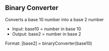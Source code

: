 ## Binary Converter
Converts a base 10 number into a base 2 number
  - Input: base10 = number in base 10
  - Output: base2 = number in base 2

Format: 
     [base2] = binaryConverter(base10)
